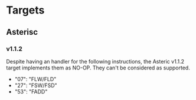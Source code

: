 # Targets



## Asterisc

### v1.1.2

Despite having an handler for the following instructions, the Asteric v1.1.2 target implements them as NO-OP. They can't be considered as supported.
- "07": "FLW/FLD"
- "27": "FSW/FSD"
- "53": "FADD"




